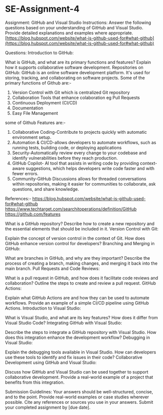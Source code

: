 # SE-Assignment-4
Assignment: GitHub and Visual Studio
Instructions:
Answer the following questions based on your understanding of GitHub and Visual Studio. Provide detailed explanations and examples where appropriate.
[https://blog.hubspot.com/website/what-is-github-used-for#what-github](https://blog.hubspot.com/website/what-is-github-used-for#what-github)

Questions:
Introduction to GitHub:

What is GitHub, and what are its primary functions and features? Explain how it supports collaborative software development.
Repositories on GitHub:
GitHub is an online software development platform. It's used for storing, tracking, and collaborating on software projects.
Some of the primary functions of Github are:-
1. Version Control with Git which is centralized Git repository
2. Collaboration Tools that enhance colaboration eg Pull Requests
3. Continuous Deployment (CI/CD)
4. Documentation
5. Easy File Management

some of Github Features are:-
1. Collaborative Coding-Contribute to projects quickly with automatic environment setup.
2. Automation & CI/CD-allows developers to automate workflows, such as running tests, building code, or deploying applications
3. Security-Automatically review every change to your codebase and identify vulnerabilities before they reach production.
4. GitHub Copilot- AI tool that assists in writing code by providing context-aware suggestions, which helps developers write code faster and with fewer errors.
5. Community-GitHub Discussions allows for threaded conversations within repositories, making it easier for communities to collaborate, ask questions, and share knowledge.

References:-
https://blog.hubspot.com/website/what-is-github-used-for#what-github
https://www.techtarget.com/searchitoperations/definition/GitHub
https://github.com/features

What is a GitHub repository? Describe how to create a new repository and the essential elements that should be included in it.
Version Control with Git:

Explain the concept of version control in the context of Git. How does GitHub enhance version control for developers?
Branching and Merging in GitHub:

What are branches in GitHub, and why are they important? Describe the process of creating a branch, making changes, and merging it back into the main branch.
Pull Requests and Code Reviews:

What is a pull request in GitHub, and how does it facilitate code reviews and collaboration? Outline the steps to create and review a pull request.
GitHub Actions:

Explain what GitHub Actions are and how they can be used to automate workflows. Provide an example of a simple CI/CD pipeline using GitHub Actions.
Introduction to Visual Studio:

What is Visual Studio, and what are its key features? How does it differ from Visual Studio Code?
Integrating GitHub with Visual Studio:

Describe the steps to integrate a GitHub repository with Visual Studio. How does this integration enhance the development workflow?
Debugging in Visual Studio:

Explain the debugging tools available in Visual Studio. How can developers use these tools to identify and fix issues in their code?
Collaborative Development using GitHub and Visual Studio:

Discuss how GitHub and Visual Studio can be used together to support collaborative development. Provide a real-world example of a project that benefits from this integration.


Submission Guidelines:
Your answers should be well-structured, concise, and to the point.
Provide real-world examples or case studies wherever possible.
Cite any references or sources you use in your answers.
Submit your completed assignment by [due date].
